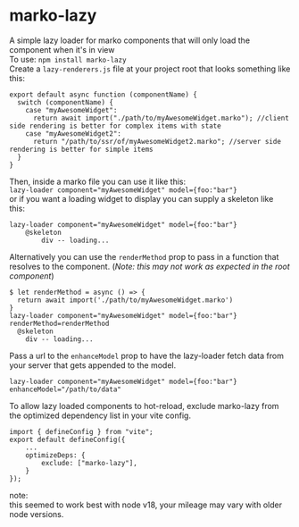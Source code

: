 # marko-lazy
A simple lazy loader for marko components that will only load the component when it's in view  
To use: `npm install marko-lazy`  
Create a `lazy-renderers.js` file at your project root that looks something like this:  
```
export default async function (componentName) {
  switch (componentName) {
    case "myAwesomeWidget":
      return await import("./path/to/myAwesomeWidget.marko"); //client side rendering is better for complex items with state
    case "myAwesomeWidget2":
      return "/path/to/ssr/of/myAwesomeWidget2.marko"; //server side rendering is better for simple items
  }
}
```
Then, inside a marko file you can use it like this:  
`lazy-loader component="myAwesomeWidget" model={foo:"bar"}`  
or if you want a loading widget to display you can supply a skeleton like this:  
```
lazy-loader component="myAwesomeWidget" model={foo:"bar"}
    @skeleton
        div -- loading...
```


Alternatively you can use the `renderMethod` prop to pass in a function that resolves to the component. (*Note: this may not work as expected in the root component*)
```
$ let renderMethod = async () => {
  return await import('./path/to/myAwesomeWidget.marko')
}
lazy-loader component="myAwesomeWidget" model={foo:"bar"} renderMethod=renderMethod
  @skeleton
    div -- loading...
```

Pass a url to the `enhanceModel` prop to have the lazy-loader fetch data from your server that gets appended to the model.
```
lazy-loader component="myAwesomeWidget" model={foo:"bar"} enhanceModel="/path/to/data"
```

To allow lazy loaded components to hot-reload, exclude marko-lazy from the optimized dependency list in your vite config.  
```
import { defineConfig } from "vite";
export default defineConfig({
    ...
    optimizeDeps: {
        exclude: ["marko-lazy"],
    }
});
```

note:  
this seemed to work best with node v18, your mileage may vary with older node versions.
